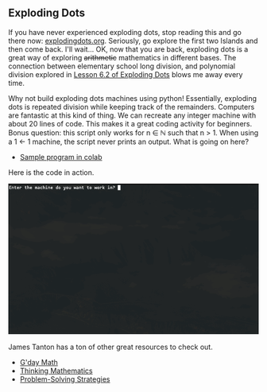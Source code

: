 ## Exploding Dots

If you have never experienced exploding dots, stop reading this and go there now: [explodingdots.org](https://www.explodingdots.org). Seriously, go explore the first two Islands and then come back. I'll wait... OK, now that you are back, exploding dots is a great way of exploring ~~arithmetic~~ mathematics in different bases. The connection between elementary school long division, and polynomial division explored in [Lesson 6.2 of Exploding Dots](https://www.explodingdots.org/station/I6S13) blows me away every time. 

Why not build exploding dots machines using python! Essentially, exploding dots is repeated division while keeping track of the remainders. Computers are fantastic at this kind of thing. We can recreate any integer machine with about 20 lines of code. This makes it a great coding activity for beginners. Bonus question: this script only works for n ∈ ℕ such that n > 1. When using a 1 ← 1 machine, the script never prints an output. What is going on here?

- [Sample program in colab](exploding_dots.ipynb)

Here is the code in action.

![edgif](explodingdots.gif)

James Tanton has a ton of other great resources to check out.
- [G'day Math](https://gdaymath.com)
- [Thinking Mathematics](http://www.jamestanton.com)
- [Problem-Solving Strategies](https://www.maa.org/math-competitions/teachers/curriculum-inspirations)
